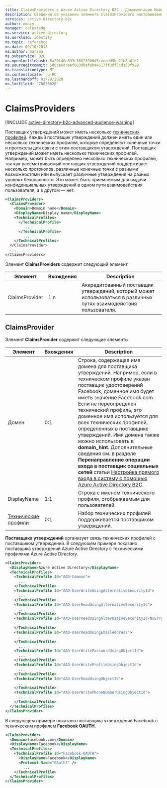 ```yaml
---
title: ClaimsProviders в Azure Active Directory B2C | Документация Майкрософт
description: Сведения об указании элемента ClaimsProviders настраиваемой политики в Azure Active Directory B2C.
services: active-directory-b2c
author: mmacy
manager: celestedg
ms.service: active-directory
ms.workload: identity
ms.topic: reference
ms.date: 09/10/2018
ms.author: marsma
ms.subservice: B2C
ms.openlocfilehash: 5a20f40c893c36823906d5cecadd9be21b8a4fd2
ms.sourcegitcommit: 5d6ce6dceaf883dbafeb44517ff3df5cd153f929
ms.translationtype: MT
ms.contentlocale: ru-RU
ms.lasthandoff: 01/29/2020
ms.locfileid: "76836020"
---
```

# <a name="claimsproviders"></a>ClaimsProviders

[!INCLUDE [active-directory-b2c-advanced-audience-warning](../../includes/active-directory-b2c-advanced-audience-warning.md)]

Поставщик утверждений может иметь несколько [технических профилей](technicalprofiles.md). Каждый поставщик утверждений должен иметь один или несколько технических профилей, которые определяют конечные точки и протоколы для связи с этим поставщиком утверждений. Поставщик утверждений может иметь несколько технических профилей. Например, может быть определено несколько технических профилей, так как рассматриваемый поставщик утверждений поддерживает несколько протоколов, различные конечные точки с разными возможностями или выпускает различные утверждения на разных уровнях безопасности. Это может быть приемлемым для выдачи конфиденциальных утверждений в одном пути взаимодействия пользователя, а в другом — нет.

```XML
<ClaimsProviders>
  <ClaimsProvider>
    <Domain>Domain name</Domain>
    <DisplayName>Display name</DisplayName>
    <TechnicalProfiles>
      </TechnicalProfile>
        ...
      </TechnicalProfile>
        ...
    </TechnicalProfiles>
  </ClaimsProvider>
  ...
</ClaimsProviders>
```

Элемент **ClaimsProviders** содержит следующий элемент.

| Элемент | Вхождения | Description |
| ------- | ----------- | ----------- |
| ClaimsProvider | 1:n | Аккредитованный поставщик утверждений, который может использоваться в различных путях взаимодействия пользователя. |

## <a name="claimsprovider"></a>ClaimsProvider

Элемент **ClaimsProvider** содержит следующие элементы.

| Элемент | Вхождения | Description |
| ------- | ---------- | ----------- |
| Домен | 0:1 | Строка, содержащая имя домена для поставщика утверждений. Например, если в техническом профиле указан поставщик удостоверений Facebook, доменное имя будет иметь значение Facebook.com. Если не переопределен технический профиль, это доменное имя используется для всех технических профилей, определенных в поставщике утверждений. Имя домена также можно использовать в **domain_hint**. Дополнительные сведения см. в разделе **Перенаправление операции входа в поставщик социальных сетей** статьи [Настройка прямого входа в систему с помощью Azure Active Directory B2C](direct-signin.md). |
| DisplayName | 1:1 | Строка с именем технического профиля, отображаемым для пользователей. |
| [Технические профили](technicalprofiles.md) | 0:1 | Набор технических профилей поддерживается поставщиком утверждений. |

**Поставщика утверждений** организует связь технических профилей с поставщиком утверждений. В следующем примере показано поставщика утверждений Azure Active Directory с техническими профилями Azure Active Directory.

```XML
<ClaimsProvider>
  <DisplayName>Azure Active Directory</DisplayName>
  <TechnicalProfiles>
    <TechnicalProfile Id="AAD-Common">
      ...
    </TechnicalProfile>
    <TechnicalProfile Id="AAD-UserWriteUsingAlternativeSecurityId">
      ...
    </TechnicalProfile>
    <TechnicalProfile Id="AAD-UserReadUsingAlternativeSecurityId">
      ...
    </TechnicalProfile>
    <TechnicalProfile Id="AAD-UserReadUsingAlternativeSecurityId-NoError">
      ...
    </TechnicalProfile>
    <TechnicalProfile Id="AAD-UserReadUsingEmailAddress">
      ...
    </TechnicalProfile>
      ...
    <TechnicalProfile Id="AAD-UserWritePasswordUsingObjectId">
      ...
    </TechnicalProfile>
    <TechnicalProfile Id="AAD-UserWriteProfileUsingObjectId">
      ...
    </TechnicalProfile>
    <TechnicalProfile Id="AAD-UserReadUsingObjectId">
      ...
    </TechnicalProfile>
    <TechnicalProfile Id="AAD-UserWritePhoneNumberUsingObjectId">
      ...
    </TechnicalProfile>
  </TechnicalProfiles>
</ClaimsProvider>
```

В следующем примере показано поставщика утверждений Facebook с техническим профилем **Facebook OAUTH**.

```XML
<ClaimsProvider>
  <Domain>facebook.com</Domain>
  <DisplayName>Facebook</DisplayName>
  <TechnicalProfiles>
    <TechnicalProfile Id="Facebook-OAUTH">
      <DisplayName>Facebook</DisplayName>
      <Protocol Name="OAuth2" />
        ...
    </TechnicalProfile>
  </TechnicalProfiles>
</ClaimsProvider>
```
